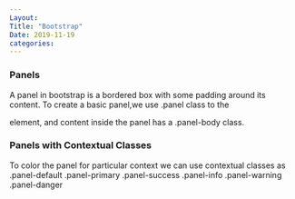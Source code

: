 ```yaml
---
Layout:
Title: "Bootstrap"
Date: 2019-11-19
categories:
---
```


### Panels
A panel in bootstrap is a bordered box with some padding around its content. To create a basic panel,we use .panel class to the <div> element, and content inside the panel has a .panel-body class.

### Panels with Contextual Classes
To color the panel for particular context we can use contextual classes as
.panel-default
.panel-primary
.panel-success
.panel-info
.panel-warning
.panel-danger

